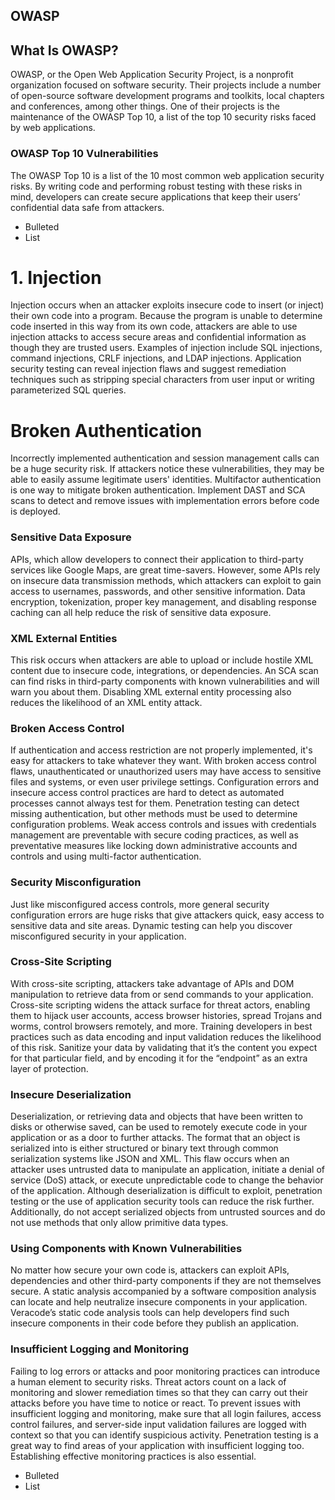## OWASP

## What Is OWASP?

OWASP, or the Open Web Application Security Project, is a nonprofit organization focused on software security. Their projects include a number of open-source software development programs and toolkits, local chapters and conferences, among other things. One of their projects is the maintenance of the OWASP Top 10, a list of the top 10 security risks faced by web applications.

### OWASP Top 10 Vulnerabilities

The OWASP Top 10 is a list of the 10 most common web application security risks. By writing code and performing robust testing with these risks in mind, developers can create secure applications that keep their users’ confidential data safe from attackers.

- Bulleted
- List

# 1. Injection
Injection occurs when an attacker exploits insecure code to insert (or inject) their own code into a program. Because the program is unable to determine code inserted in this way from its own code, attackers are able to use injection attacks to access secure areas and confidential information as though they are trusted users. Examples of injection include SQL injections, command injections, CRLF injections, and LDAP injections.
Application security testing can reveal injection flaws and suggest remediation techniques such as stripping special characters from user input or writing parameterized SQL queries.

# Broken Authentication
Incorrectly implemented authentication and session management calls can be a huge security risk. If attackers notice these vulnerabilities, they may be able to easily assume legitimate users' identities.
Multifactor authentication is one way to mitigate broken authentication. Implement DAST and SCA scans to detect and remove issues with implementation errors before code is deployed.

### Sensitive Data Exposure 
APIs, which allow developers to connect their application to third-party services like Google Maps, are great time-savers. However, some APIs rely on insecure data transmission methods, which attackers can exploit to gain access to usernames, passwords, and other sensitive information.
Data encryption, tokenization, proper key management, and disabling response caching can all help reduce the risk of sensitive data exposure.

### XML External Entities
This risk occurs when attackers are able to upload or include hostile XML content due to insecure code, integrations, or dependencies. An SCA scan can find risks in third-party components with known vulnerabilities and will warn you about them. Disabling XML external entity processing also reduces the likelihood of an XML entity attack.

### Broken Access Control
If authentication and access restriction are not properly implemented, it's easy for attackers to take whatever they want. With broken access control flaws, unauthenticated or unauthorized users may have access to sensitive files and systems, or even user privilege settings.
Configuration errors and insecure access control practices are hard to detect as automated processes cannot always test for them. Penetration testing can detect missing authentication, but other methods must be used to determine configuration problems. Weak access controls and issues with credentials management are preventable with secure coding practices, as well as preventative measures like locking down administrative accounts and controls and using multi-factor authentication.

### Security Misconfiguration
Just like misconfigured access controls, more general security configuration errors are huge risks that give attackers quick, easy access to sensitive data and site areas.
Dynamic testing can help you discover misconfigured security in your application.

### Cross-Site Scripting
With cross-site scripting, attackers take advantage of APIs and DOM manipulation to retrieve data from or send commands to your application. Cross-site scripting widens the attack surface for threat actors, enabling them to hijack user accounts, access browser histories, spread Trojans and worms, control browsers remotely, and more.
Training developers in best practices such as data encoding and input validation reduces the likelihood of this risk. Sanitize your data by validating that it’s the content you expect for that particular field, and by encoding it for the “endpoint” as an extra layer of protection.

### Insecure Deserialization
Deserialization, or retrieving data and objects that have been written to disks or otherwise saved, can be used to remotely execute code in your application or as a door to further attacks. The format that an object is serialized into is either structured or binary text through common serialization systems like JSON and XML. This flaw occurs when an attacker uses untrusted data to manipulate an application, initiate a denial of service (DoS) attack, or execute unpredictable code to change the behavior of the application.
Although deserialization is difficult to exploit, penetration testing or the use of application security tools can reduce the risk further. Additionally, do not accept serialized objects from untrusted sources and do not use methods that only allow primitive data types.

### Using Components with Known Vulnerabilities
No matter how secure your own code is, attackers can exploit APIs, dependencies and other third-party components if they are not themselves secure.
A static analysis accompanied by a software composition analysis can locate and help neutralize insecure components in your application. Veracode’s static code analysis tools can help developers find such insecure components in their code before they publish an application.

### Insufficient Logging and Monitoring
Failing to log errors or attacks and poor monitoring practices can introduce a human element to security risks. Threat actors count on a lack of monitoring and slower remediation times so that they can carry out their attacks before you have time to notice or react.
To prevent issues with insufficient logging and monitoring, make sure that all login failures, access control failures, and server-side input validation failures are logged with context so that you can identify suspicious activity. Penetration testing is a great way to find areas of your application with insufficient logging too. Establishing effective monitoring practices is also essential.

- Bulleted
- List

